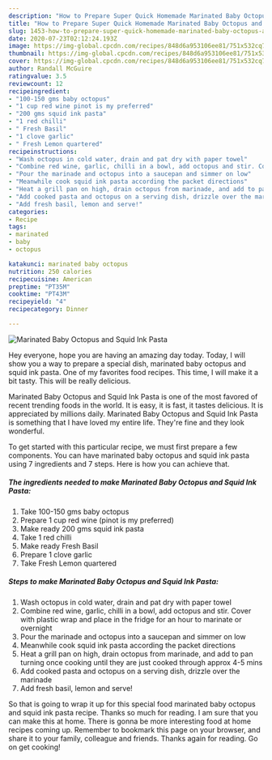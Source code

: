 ```yaml
---
description: "How to Prepare Super Quick Homemade Marinated Baby Octopus and Squid Ink Pasta"
title: "How to Prepare Super Quick Homemade Marinated Baby Octopus and Squid Ink Pasta"
slug: 1453-how-to-prepare-super-quick-homemade-marinated-baby-octopus-and-squid-ink-pasta
date: 2020-07-23T02:12:24.193Z
image: https://img-global.cpcdn.com/recipes/848d6a953106ee81/751x532cq70/marinated-baby-octopus-and-squid-ink-pasta-recipe-main-photo.jpg
thumbnail: https://img-global.cpcdn.com/recipes/848d6a953106ee81/751x532cq70/marinated-baby-octopus-and-squid-ink-pasta-recipe-main-photo.jpg
cover: https://img-global.cpcdn.com/recipes/848d6a953106ee81/751x532cq70/marinated-baby-octopus-and-squid-ink-pasta-recipe-main-photo.jpg
author: Randall McGuire
ratingvalue: 3.5
reviewcount: 12
recipeingredient:
- "100-150 gms baby octopus"
- "1 cup red wine pinot is my preferred"
- "200 gms squid ink pasta"
- "1 red chilli"
- " Fresh Basil"
- "1 clove garlic"
- " Fresh Lemon quartered"
recipeinstructions:
- "Wash octopus in cold water, drain and pat dry with paper towel"
- "Combine red wine, garlic, chilli in a bowl, add octopus and stir. Cover with plastic wrap and place in the fridge for an hour to marinate or overnight"
- "Pour the marinade and octopus into a saucepan and simmer on low"
- "Meanwhile cook squid ink pasta according the packet directions"
- "Heat a grill pan on high, drain octopus from marinade, and add to pan turning once cooking until they are just cooked through approx 4-5 mins"
- "Add cooked pasta and octopus on a serving dish, drizzle over the marinade"
- "Add fresh basil, lemon and serve!"
categories:
- Recipe
tags:
- marinated
- baby
- octopus

katakunci: marinated baby octopus 
nutrition: 250 calories
recipecuisine: American
preptime: "PT35M"
cooktime: "PT43M"
recipeyield: "4"
recipecategory: Dinner

---
```



![Marinated Baby Octopus and Squid Ink Pasta](https://img-global.cpcdn.com/recipes/848d6a953106ee81/751x532cq70/marinated-baby-octopus-and-squid-ink-pasta-recipe-main-photo.jpg)

Hey everyone, hope you are having an amazing day today. Today, I will show you a way to prepare a special dish, marinated baby octopus and squid ink pasta. One of my favorites food recipes. This time, I will make it a bit tasty. This will be really delicious.

Marinated Baby Octopus and Squid Ink Pasta is one of the most favored of recent trending foods in the world. It is easy, it is fast, it tastes delicious. It is appreciated by millions daily. Marinated Baby Octopus and Squid Ink Pasta is something that I have loved my entire life. They're fine and they look wonderful.




To get started with this particular recipe, we must first prepare a few components. You can have marinated baby octopus and squid ink pasta using 7 ingredients and 7 steps. Here is how you can achieve that.

<!--inarticleads1-->

##### The ingredients needed to make Marinated Baby Octopus and Squid Ink Pasta:

1. Take 100-150 gms baby octopus
1. Prepare 1 cup red wine (pinot is my preferred)
1. Make ready 200 gms squid ink pasta
1. Take 1 red chilli
1. Make ready  Fresh Basil
1. Prepare 1 clove garlic
1. Take  Fresh Lemon quartered




<!--inarticleads2-->

##### Steps to make Marinated Baby Octopus and Squid Ink Pasta:

1. Wash octopus in cold water, drain and pat dry with paper towel
1. Combine red wine, garlic, chilli in a bowl, add octopus and stir. Cover with plastic wrap and place in the fridge for an hour to marinate or overnight
1. Pour the marinade and octopus into a saucepan and simmer on low
1. Meanwhile cook squid ink pasta according the packet directions
1. Heat a grill pan on high, drain octopus from marinade, and add to pan turning once cooking until they are just cooked through approx 4-5 mins
1. Add cooked pasta and octopus on a serving dish, drizzle over the marinade
1. Add fresh basil, lemon and serve!




So that is going to wrap it up for this special food marinated baby octopus and squid ink pasta recipe. Thanks so much for reading. I am sure that you can make this at home. There is gonna be more interesting food at home recipes coming up. Remember to bookmark this page on your browser, and share it to your family, colleague and friends. Thanks again for reading. Go on get cooking!
